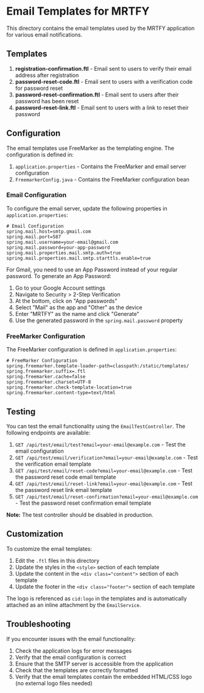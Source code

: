 # Email Templates for MRTFY

This directory contains the email templates used by the MRTFY application for various email notifications.

## Templates

1. **registration-confirmation.ftl** - Email sent to users to verify their email address after registration
2. **password-reset-code.ftl** - Email sent to users with a verification code for password reset
3. **password-reset-confirmation.ftl** - Email sent to users after their password has been reset
4. **password-reset-link.ftl** - Email sent to users with a link to reset their password

## Configuration

The email templates use FreeMarker as the templating engine. The configuration is defined in:

1. `application.properties` - Contains the FreeMarker and email server configuration
2. `FreemarkerConfig.java` - Contains the FreeMarker configuration bean

### Email Configuration

To configure the email server, update the following properties in `application.properties`:

```properties
# Email Configuration
spring.mail.host=smtp.gmail.com
spring.mail.port=587
spring.mail.username=your-email@gmail.com
spring.mail.password=your-app-password
spring.mail.properties.mail.smtp.auth=true
spring.mail.properties.mail.smtp.starttls.enable=true
```

For Gmail, you need to use an App Password instead of your regular password. To generate an App Password:

1. Go to your Google Account settings
2. Navigate to Security > 2-Step Verification
3. At the bottom, click on "App passwords"
4. Select "Mail" as the app and "Other" as the device
5. Enter "MRTFY" as the name and click "Generate"
6. Use the generated password in the `spring.mail.password` property

### FreeMarker Configuration

The FreeMarker configuration is defined in `application.properties`:

```properties
# FreeMarker Configuration
spring.freemarker.template-loader-path=classpath:/static/templates/
spring.freemarker.suffix=.ftl
spring.freemarker.cache=false
spring.freemarker.charset=UTF-8
spring.freemarker.check-template-location=true
spring.freemarker.content-type=text/html
```

## Testing

You can test the email functionality using the `EmailTestController`. The following endpoints are available:

1. `GET /api/test/email/test?email=your-email@example.com` - Test the email configuration
2. `GET /api/test/email/verification?email=your-email@example.com` - Test the verification email template
3. `GET /api/test/email/reset-code?email=your-email@example.com` - Test the password reset code email template
4. `GET /api/test/email/reset-link?email=your-email@example.com` - Test the password reset link email template
5. `GET /api/test/email/reset-confirmation?email=your-email@example.com` - Test the password reset confirmation email template

**Note:** The test controller should be disabled in production.

## Customization

To customize the email templates:

1. Edit the `.ftl` files in this directory
2. Update the styles in the `<style>` section of each template
3. Update the content in the `<div class="content">` section of each template
4. Update the footer in the `<div class="footer">` section of each template

The logo is referenced as `cid:logo` in the templates and is automatically attached as an inline attachment by the `EmailService`.

## Troubleshooting

If you encounter issues with the email functionality:

1. Check the application logs for error messages
2. Verify that the email configuration is correct
3. Ensure that the SMTP server is accessible from the application
4. Check that the templates are correctly formatted
5. Verify that the email templates contain the embedded HTML/CSS logo (no external logo files needed)